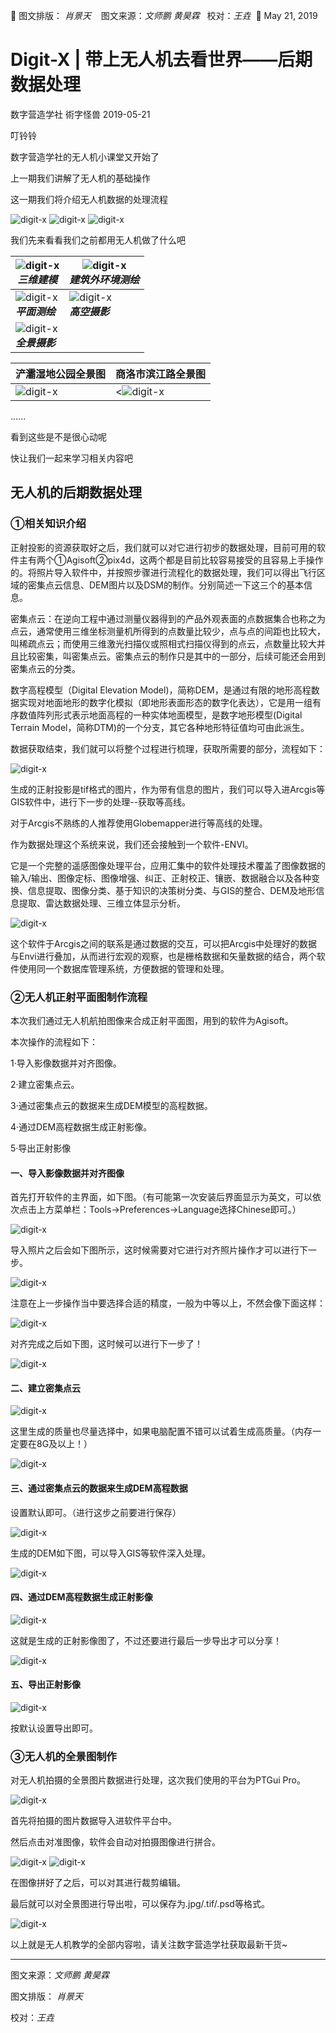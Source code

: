 🐞 图文排版： *肖景天* &nbsp;&nbsp; 图文来源：*文师鹏  黄昊霖*&nbsp;&nbsp; 校对：*王垚*&nbsp;&nbsp;📅 May 21, 2019
# Digit-X | 带上无人机去看世界——后期数据处理
 数字营造学社 術字怪兽 2019-05-21

叮铃铃

数字营造学社的无人机小课堂又开始了

上一期我们讲解了无人机的基础操作

这一期我们将介绍无人机数据的处理流程

<img src="./imgs_/take_aDrone_toSee_theWorld_postDataProcessing/1.gif" height="auto" width="auto"  title="digit-x">

<img src="./imgs_/take_aDrone_toSee_theWorld_postDataProcessing/2.gif" height="auto" width="auto"  title="digit-x">


<img src="./imgs_/take_aDrone_toSee_theWorld_postDataProcessing/3.webp" height="auto" width="auto"  title="digit-x">


我们先来看看我们之前都用无人机做了什么吧

| <img src="./imgs_/take_aDrone_toSee_theWorld_postDataProcessing/4.gif" height="auto" width="auto"  title="digit-x">  </br> <em>**三维建模**</em>|<img src="./imgs_/take_aDrone_toSee_theWorld_postDataProcessing/5.gif" height="auto" width="auto"  title="digit-x"> </br><em>**建筑外环境测绘**</em> |
|------------ | -------------|
|<img src="./imgs_/take_aDrone_toSee_theWorld_postDataProcessing/6.webp" height="auto" width="auto"  title="digit-x">  </br><em>**平面测绘**</em> |<img src="./imgs_/take_aDrone_toSee_theWorld_postDataProcessing/7.webp" height="auto" width="auto"  title="digit-x"></br><em>**高空摄影**</em>|
|<img src="./imgs_/take_aDrone_toSee_theWorld_postDataProcessing/8.webp" height="auto" width="auto"  title="digit-x"></br><em>**全景摄影**</em>||



|浐灞湿地公园全景图|商洛市滨江路全景图|
|------------ | -------------|
|<img src="./imgs_/take_aDrone_toSee_theWorld_postDataProcessing/9.webp" height="auto" width="auto"  title="digit-x">| <<img src="./imgs_/take_aDrone_toSee_theWorld_postDataProcessing/10.webp" height="auto" width="auto"  title="digit-x">|

......


看到这些是不是很心动呢

快让我们一起来学习相关内容吧

## 无人机的后期数据处理

### ①相关知识介绍

正射投影的资源获取好之后，我们就可以对它进行初步的数据处理，目前可用的软件主有两个①Agisoft②pix4d，这两个都是目前比较容易接受的且容易上手操作的。将照片导入软件中，并按照步骤进行流程化的数据处理，我们可以得出飞行区域的密集点云信息、DEM图片以及DSM的制作。分别简述一下这三个的基本信息。

密集点云：在逆向工程中通过测量仪器得到的产品外观表面的点数据集合也称之为点云，通常使用三维坐标测量机所得到的点数量比较少，点与点的间距也比较大，叫稀疏点云；而使用三维激光扫描仪或照相式扫描仪得到的点云，点数量比较大并且比较密集，叫密集点云。密集点云的制作只是其中的一部分，后续可能还会用到密集点云的分类。

数字高程模型（Digital Elevation Model)，简称DEM，是通过有限的地形高程数据实现对地面地形的数字化模拟（即地形表面形态的数字化表达），它是用一组有序数值阵列形式表示地面高程的一种实体地面模型，是数字地形模型(Digital Terrain Model，简称DTM)的一个分支，其它各种地形特征值均可由此派生。

数据获取结束，我们就可以将整个过程进行梳理，获取所需要的部分，流程如下：

<img src="./imgs_/take_aDrone_toSee_theWorld_postDataProcessing/11.webp" height="auto" width="auto"  title="digit-x">

生成的正射投影是tif格式的图片，作为带有信息的图片，我们可以导入进Arcgis等GIS软件中，进行下一步的处理--获取等高线。

对于Arcgis不熟练的人推荐使用Globemapper进行等高线的处理。

作为数据处理这个系统来说，我们还会接触到一个软件-ENVI。

它是一个完整的遥感图像处理平台，应用汇集中的软件处理技术覆盖了图像数据的输入/输出、图像定标、图像增强、纠正、正射校正、镶嵌、数据融合以及各种变换、信息提取、图像分类、基于知识的决策树分类、与GIS的整合、DEM及地形信息提取、雷达数据处理、三维立体显示分析。

<img src="./imgs_/take_aDrone_toSee_theWorld_postDataProcessing/12.jpg" height="auto" width="auto"  title="digit-x">

这个软件于Arcgis之间的联系是通过数据的交互，可以把Arcgis中处理好的数据与Envi进行叠加，从而进行宏观的观察，也是栅格数据和矢量数据的结合，两个软件使用同一个数据库管理系统，方便数据的管理和处理。

### ②无人机正射平面图制作流程

本次我们通过无人机航拍图像来合成正射平面图，用到的软件为Agisoft。

本次操作的流程如下：

1·导入影像数据并对齐图像。

2·建立密集点云。

3·通过密集点云的数据来生成DEM模型的高程数据。

4·通过DEM高程数据生成正射影像。

5·导出正射影像

#### 一、导入影像数据并对齐图像

首先打开软件的主界面，如下图。（有可能第一次安装后界面显示为英文，可以依次点击上方菜单栏：Tools→Preferences→Language选择Chinese即可。）

<img src="./imgs_/take_aDrone_toSee_theWorld_postDataProcessing/13.webp" height="auto" width="auto"  title="digit-x">


导入照片之后会如下图所示，这时候需要对它进行对齐照片操作才可以进行下一步。

<img src="./imgs_/take_aDrone_toSee_theWorld_postDataProcessing/14.webp" height="auto" width="auto"  title="digit-x">

注意在上一步操作当中要选择合适的精度，一般为中等以上，不然会像下面这样：

<img src="./imgs_/take_aDrone_toSee_theWorld_postDataProcessing/15.webp" height="auto" width="auto"  title="digit-x">

对齐完成之后如下图，这时候可以进行下一步了！

<img src="./imgs_/take_aDrone_toSee_theWorld_postDataProcessing/16.webp" height="auto" width="auto"  title="digit-x">

#### 二、建立密集点云

<img src="./imgs_/take_aDrone_toSee_theWorld_postDataProcessing/17.webp" height="auto" width="auto"  title="digit-x">

这里生成的质量也尽量选择中，如果电脑配置不错可以试着生成高质量。（内存一定要在8G及以上！）

<img src="./imgs_/take_aDrone_toSee_theWorld_postDataProcessing/18.webp" height="auto" width="auto"  title="digit-x">


#### 三、通过密集点云的数据来生成DEM高程数据


设置默认即可。（进行这步之前要进行保存）

<img src="./imgs_/take_aDrone_toSee_theWorld_postDataProcessing/19.webp" height="auto" width="auto"  title="digit-x">


生成的DEM如下图，可以导入GIS等软件深入处理。

<img src="./imgs_/take_aDrone_toSee_theWorld_postDataProcessing/20.webp" height="auto" width="auto"  title="digit-x">

#### 四、通过DEM高程数据生成正射影像

<img src="./imgs_/take_aDrone_toSee_theWorld_postDataProcessing/21.webp" height="auto" width="auto"  title="digit-x">

这就是生成的正射影像图了，不过还要进行最后一步导出才可以分享！

<img src="./imgs_/take_aDrone_toSee_theWorld_postDataProcessing/22.webp" height="auto" width="auto"  title="digit-x">


#### 五、导出正射影像

<img src="./imgs_/take_aDrone_toSee_theWorld_postDataProcessing/23.webp" height="auto" width="auto"  title="digit-x">

按默认设置导出即可。

### ③无人机的全景图制作

对无人机拍摄的全景图片数据进行处理，这次我们使用的平台为PTGui Pro。

<img src="./imgs_/take_aDrone_toSee_theWorld_postDataProcessing/24.webp" height="auto" width="auto"  title="digit-x">

首先将拍摄的图片数据导入进软件平台中。

然后点击对准图像，软件会自动对拍摄图像进行拼合。

<img src="./imgs_/take_aDrone_toSee_theWorld_postDataProcessing/25.webp" height="auto" width="auto"  title="digit-x">

<img src="./imgs_/take_aDrone_toSee_theWorld_postDataProcessing/26.webp" height="auto" width="auto"  title="digit-x">

在图像拼好了之后，可以对其进行裁剪编辑。

最后就可以对全景图进行导出啦，可以保存为.jpg/.tif/.psd等格式。

<img src="./imgs_/take_aDrone_toSee_theWorld_postDataProcessing/27.webp" height="auto" width="auto"  title="digit-x">

以上就是无人机教学的全部内容啦，请关注数字营造学社获取最新干货~


-----


图文来源：*文师鹏  黄昊霖*

图文排版： *肖景天*

校对：*王垚*
